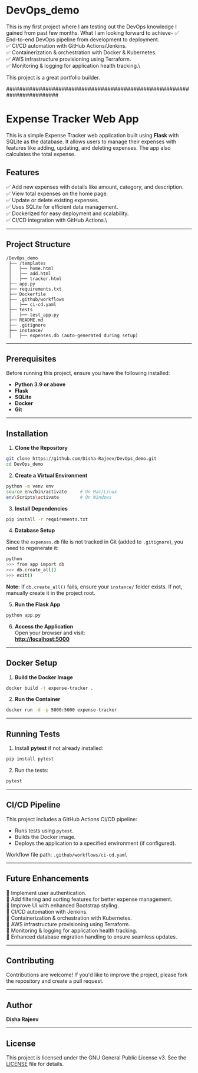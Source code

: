 # DevOps_demo
This is my first project where I am testing out the DevOps knowledge I gained from past few months.
What I am looking forward to achieve-
      ✅ End-to-end DevOps pipeline from development to deployment.\
      ✅ CI/CD automation with GitHub Actions/Jenkins.\
      ✅ Containerization & orchestration with Docker & Kubernetes.\
      ✅ AWS infrastructure provisioning using Terraform.\
      ✅ Monitoring & logging for application health tracking.\

This project is a great portfolio builder.

########################################################################
# Expense Tracker Web App

This is a simple Expense Tracker web application built using **Flask** with SQLite as the database. It allows users to manage their expenses with features like adding, updating, and deleting expenses. The app also calculates the total expense.

## Features

✅ Add new expenses with details like amount, category, and description.\
✅ View total expenses on the home page.\
✅ Update or delete existing expenses.\
✅ Uses SQLite for efficient data management.\
✅ Dockerized for easy deployment and scalability.\
✅ CI/CD integration with GitHub Actions.\

---

## Project Structure

```
/DevOps_demo
 ├── /templates
 │   ├── home.html
 │   ├── add.html
 │   ├── tracker.html
 ├── app.py
 ├── requirements.txt
 ├── Dockerfile
 ├── .github/workflows
 │   ├── ci-cd.yaml
 ├── tests
 │   ├── test_app.py
 ├── README.md
 ├── .gitignore
 ├── instance/
 │   ├── expenses.db (auto-generated during setup)
```

---

## Prerequisites

Before running this project, ensure you have the following installed:

- **Python 3.9 or above**
- **Flask**
- **SQLite**
- **Docker**
- **Git**

---

## Installation

1. **Clone the Repository**

```bash
git clone https://github.com/Disha-Rajeev/DevOps_demo.git
cd DevOps_demo
```

2. **Create a Virtual Environment**

```bash
python -m venv env
source env/bin/activate     # On Mac/Linux
env\Scripts\activate        # On Windows
```

3. **Install Dependencies**

```bash
pip install -r requirements.txt
```

4. **Database Setup**

Since the `expenses.db` file is not tracked in Git (added to `.gitignore`), you need to regenerate it:

```bash
python
>>> from app import db
>>> db.create_all()
>>> exit()
```

**Note:** If `db.create_all()` fails, ensure your `instance/` folder exists. If not, manually create it in the project root.

5. **Run the Flask App**

```bash
python app.py
```

6. **Access the Application**\
   Open your browser and visit:\
   **[http://localhost:5000](http://localhost:5000)**

---

## Docker Setup

1. **Build the Docker Image**

```bash
docker build -t expense-tracker .
```

2. **Run the Container**

```bash
docker run -d -p 5000:5000 expense-tracker
```

---

## Running Tests

1. Install **pytest** if not already installed:

```bash
pip install pytest
```

2. Run the tests:

```bash
pytest
```

---

## CI/CD Pipeline

This project includes a GitHub Actions CI/CD pipeline:

- Runs tests using `pytest`.
- Builds the Docker image.
- Deploys the application to a specified environment (if configured).

Workflow file path: `.github/workflows/ci-cd.yaml`

---

## Future Enhancements

🔹 Implement user authentication.\
🔹 Add filtering and sorting features for better expense management.\
🔹 Improve UI with enhanced Bootstrap styling.\
🔹 CI/CD automation with Jenkins.\
🔹 Containerization & orchestration with Kubernetes.\
🔹 AWS infrastructure provisioning using Terraform.\
🔹 Monitoring & logging for application health tracking.\
🔹 Enhanced database migration handling to ensure seamless updates.

---

## Contributing

Contributions are welcome! If you'd like to improve the project, please fork the repository and create a pull request.

---

## Author

**Disha Rajeev**

---

## License

This project is licensed under the GNU General Public License v3. See the [LICENSE](LICENSE) file for details.



